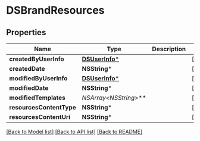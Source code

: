 # DSBrandResources

## Properties
Name | Type | Description | Notes
------------ | ------------- | ------------- | -------------
**createdByUserInfo** | [**DSUserInfo***](DSUserInfo.md) |  | [optional] 
**createdDate** | **NSString*** |  | [optional] 
**modifiedByUserInfo** | [**DSUserInfo***](DSUserInfo.md) |  | [optional] 
**modifiedDate** | **NSString*** |  | [optional] 
**modifiedTemplates** | **NSArray&lt;NSString*&gt;*** |  | [optional] 
**resourcesContentType** | **NSString*** |  | [optional] 
**resourcesContentUri** | **NSString*** |  | [optional] 

[[Back to Model list]](../README.md#documentation-for-models) [[Back to API list]](../README.md#documentation-for-api-endpoints) [[Back to README]](../README.md)


